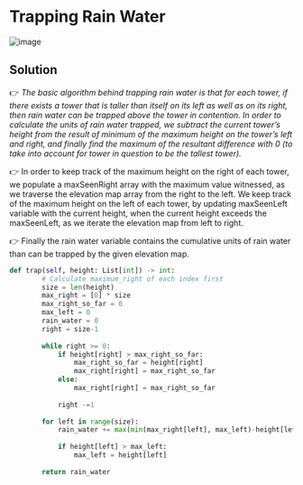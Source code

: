 # Trapping Rain Water

![image](https://user-images.githubusercontent.com/33947539/151592508-85bea826-a1df-40c0-8447-61766ff98d05.png)

## Solution

👉 *The basic algorithm behind trapping rain water is that for each tower, if there exists a tower that is taller than itself on its left as well as on its right, then rain water can be trapped above the tower in contention. In order to calculate the units of rain water trapped, we subtract the current tower’s height from the result of minimum of the maximum height on the tower’s left and right, and finally find the maximum of the resultant difference with 0 (to take into account for tower in question to be the tallest tower).*

👉 In order to keep track of the maximum height on the right of each tower, we populate a maxSeenRight array with the maximum value witnessed, as we traverse the elevation map array from the right to the left. We keep track of the maximum height on the left of each tower, by updating maxSeenLeft variable with the current height, when the current height exceeds the maxSeenLeft, as we iterate the elevation map from left to right.

👉 Finally the rain water variable contains the cumulative units of rain water than can be trapped by the given elevation map.


```python
def trap(self, height: List[int]) -> int:
        # Calculate maximum_right of each index first 
        size = len(height)
        max_right = [0] * size
        max_right_so_far = 0
        max_left = 0
        rain_water = 0
        right = size-1
        
        while right >= 0:
            if height[right] > max_right_so_far:
                max_right_so_far = height[right]
                max_right[right] = max_right_so_far
            else:
                max_right[right] = max_right_so_far
            
            right -=1
        
        for left in range(size):
            rain_water += max(min(max_right[left], max_left)-height[left], 0)
            
            if height[left] > max_left:
                max_left = height[left]
        
        return rain_water
        
```

